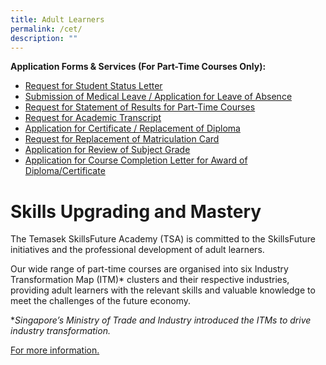 ```yaml
---
title: Adult Learners
permalink: /cet/
description: ""
---
```

**Application Forms & Services (For Part-Time Courses Only):**

* [Request for Student Status Letter](https://forms.office.com/r/8Jt6Gx8bmu)
* [Submission of Medical Leave / Application for Leave of Absence](https://forms.office.com/r/sbexvCDKY5)
* [Request for Statement of Results for Part-Time Courses](https://forms.office.com/r/EdPFL3J5RT)
* [Request for Academic Transcript](https://forms.office.com/r/bNTMhftBM2)
* [Application for Certificate / Replacement of Diploma](https://forms.office.com/r/v5ysN45MAM)
* [Request for Replacement of Matriculation Card](https://forms.office.com/r/3tj1FVZJq7)
* [Application for Review of Subject Grade](https://forms.office.com/r/bTryYQXP2r)
* [Application for Course Completion Letter for Award of Diploma/Certificate](https://forms.office.com/r/DsytRFBsLV)

# Skills Upgrading and Mastery
The Temasek SkillsFuture Academy (TSA) is committed to the SkillsFuture initiatives and the professional development of adult learners.
 

Our wide range of part-time courses are organised into six Industry Transformation Map (ITM)* clusters and their respective industries, providing adult learners with the relevant skills and valuable knowledge to meet the challenges of the future economy.

**Singapore’s Ministry of Trade and Industry introduced the ITMs to drive industry transformation.*

[For more information. ](https://www.tp.edu.sg/landing/adult-learners.html)